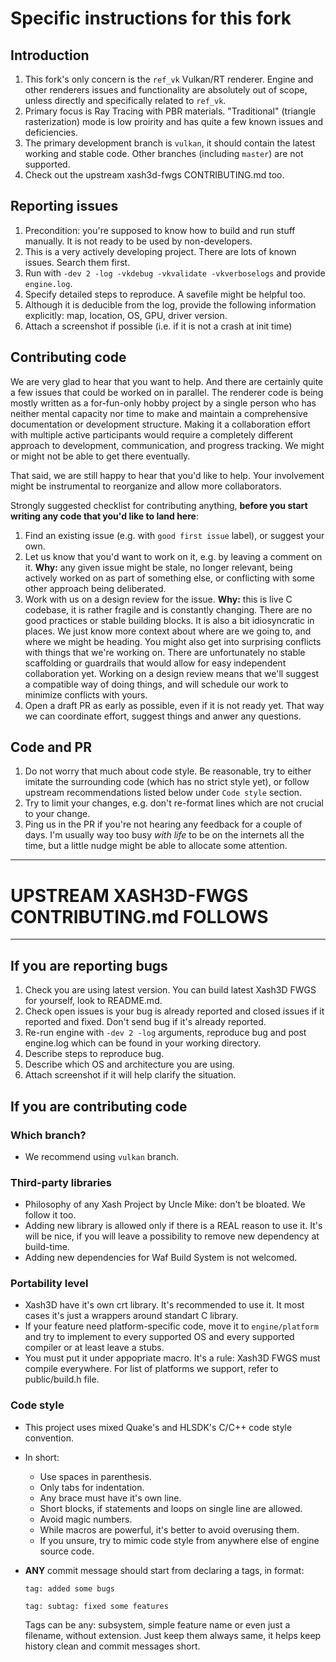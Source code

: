 # Specific instructions for this fork

## Introduction
1. This fork's only concern is the `ref_vk` Vulkan/RT renderer. Engine and other renderers issues and functionality are absolutely out of scope, unless directly and specifically related to `ref_vk`.
2. Primary focus is Ray Tracing with PBR materials. "Traditional" (triangle rasterization) mode is low proirity and has quite a few known issues and deficiencies.
3. The primary development branch is `vulkan`, it should contain the latest working and stable code. Other branches (including `master`) are not supported.
4. Check out the upstream xash3d-fwgs CONTRIBUTING.md too.

## Reporting issues
1. Precondition: you're supposed to know how to build and run stuff manually. It is not ready to be used by non-developers.
2. This is a very actively developing project. There are lots of known issues. Search them first.
3. Run with `-dev 2 -log -vkdebug -vkvalidate -vkverboselogs` and provide `engine.log`.
4. Specify detailed steps to reproduce. A savefile might be helpful too.
5. Although it is deducible from the log, provide the following information explicitly: map, location, OS, GPU, driver version.
6. Attach a screenshot if possible (i.e. if it is not a crash at init time)

## Contributing code
We are very glad to hear that you want to help. And there are certainly quite a few issues that could be worked on in parallel.
The renderer code is being mostly written as a for-fun-only hobby project by a single person who has neither mental capacity nor time to make and maintain a comprehensive documentation or development structure.
Making it a collaboration effort with multiple active participants would require a completely different approach to development, communication, and progress tracking. We might or might not be able to get there eventually.

That said, we are still happy to hear that you'd like to help. Your involvement might be instrumental to reorganize and allow more collaborators.

Strongly suggested checklist for contributing anything, **before you start writing any code that you'd like to land here**:
1. Find an existing issue (e.g. with `good first issue` label), or suggest your own.
2. Let us know that you'd want to work on it, e.g. by leaving a comment on it. **Why:** any given issue might be stale, no longer relevant, being actively worked on as part of something else, or conflicting with some other approach being deliberated.
3. Work with us on a design review for the issue. **Why:** this is live C codebase, it is rather fragile and is constantly changing. There are no good practices or stable building blocks. It is also a bit idiosyncratic in places. We just know more context about where are we going to, and where we might be heading. You might also get into surprising conflicts with things that we're working on. There are unfortunately no stable scaffolding or guardrails that would allow for easy independent collaboration yet. Working on a design review means that we'll suggest a compatible way of doing things, and will schedule our work to minimize conflicts with yours.
4. Open a draft PR as early as possible, even if it is not ready yet. That way we can coordinate effort, suggest things and anwer any questions.

## Code and PR
1. Do not worry that much about code style. Be reasonable, try to either imitate the surrounding code (which has no strict style yet), or follow upstream recommendations listed below under `Code style` section.
2. Try to limit your changes, e.g. don't re-format lines which are not crucial to your change.
3. Ping us in the PR if you're not hearing any feedback for a couple of days. I'm usually way too busy *with life* to be on the internets all the time, but a little nudge might be able to allocate some attention.


---------------------------------------------
# UPSTREAM XASH3D-FWGS CONTRIBUTING.md FOLLOWS
---------------------------------------------

## If you are reporting bugs

1. Check you are using latest version. You can build latest Xash3D FWGS for yourself, look to README.md.
2. Check open issues is your bug is already reported and closed issues if it reported and fixed. Don't send bug if it's already reported.
3. Re-run engine with `-dev 2 -log` arguments, reproduce bug and post engine.log which can be found in your working directory.
3. Describe steps to reproduce bug.
4. Describe which OS and architecture you are using.
6. Attach screenshot if it will help clarify the situation.

## If you are contributing code

### Which branch?

* We recommend using `vulkan` branch.

### Third-party libraries

* Philosophy of any Xash Project by Uncle Mike: don't be bloated. We follow it too.
* Adding new library is allowed only if there is a REAL reason to use it. It's will be nice, if you will leave a possibility to remove new dependency at build-time.
* Adding new dependencies for Waf Build System is not welcomed.

### Portability level

* Xash3D have it's own crt library. It's recommended to use it. It most cases it's just a wrappers around standart C library.
* If your feature need platform-specific code, move it to `engine/platform` and try to implement to every supported OS and every supported compiler or at least leave a stubs.
* You must put it under appopriate macro. It's a rule: Xash3D FWGS must compile everywhere. For list of platforms we support, refer to public/build.h file.

### Code style

* This project uses mixed Quake's and HLSDK's C/C++ code style convention. 
* In short:
  * Use spaces in parenthesis.
  * Only tabs for indentation.
  * Any brace must have it's own line.
  * Short blocks, if statements and loops on single line are allowed.
  * Avoid magic numbers.
  * While macros are powerful, it's better to avoid overusing them.
  * If you unsure, try to mimic code style from anywhere else of engine source code.
* **ANY** commit message should start from declaring a tags, in format:
  
  `tag: added some bugs`
  
  `tag: subtag: fixed some features`
  
  Tags can be any: subsystem, simple feature name or even just a filename, without extension.
  Just keep them always same, it helps keep history clean and commit messages short.

